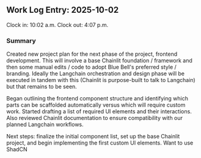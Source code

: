 ## Work Log Entry: 2025-10-02

Clock in: 10:02 a.m.
Clock out: 4:07 p.m.

### Summary

Created new project plan for the next phase of the project, frontend development. This will involve a base Chainlit foundation / framework and then some manual edits / code to adopt Blue Bell's preferred style / branding. 
Ideally the Langchain orchestration and design phase will be executed in tandem with this (Chainlit is purpose-built to talk to Langchain) but that remains to be seen. 

Began outlining the frontend component structure and identifying which parts can be scaffolded automatically versus which will require custom work. Started drafting a list of required UI elements and their interactions. Also reviewed Chainlit documentation to ensure compatibility with our planned Langchain workflows.

Next steps: finalize the initial component list, set up the base Chainlit project, and begin implementing the first custom UI elements. Want to use ShadCN